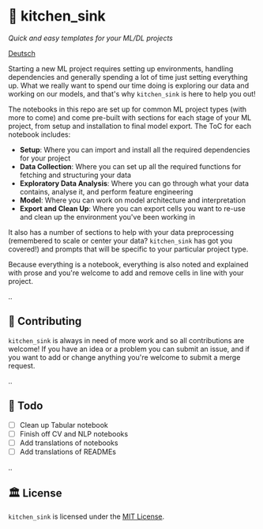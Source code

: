 # 🚰 kitchen_sink

*Quick and easy templates for your ML/DL projects*

[Deutsch](https://github.com/BHouwens/kitchen_sink/blob/main/readmes/README.de.md)

Starting a new ML project requires setting up environments, handling dependencies and generally spending a lot of time just setting everything up. What we really want to spend our time doing is exploring our data and working on our models, and that's why `kitchen_sink` is here to help you out!

The notebooks in this repo are set up for common ML project types (with more to come) and come pre-built with sections for each stage of your ML project, from setup and installation to final model export. The ToC for each notebook includes:

- **Setup**: Where you can import and install all the required dependencies for your project
- **Data Collection**: Where you can set up all the required functions for fetching and structuring your data
- **Exploratory Data Analysis**: Where you can go through what your data contains, analyse it, and perform feature engineering
- **Model**: Where you can work on model architecture and interpretation
- **Export and Clean Up**: Where you can export cells you want to re-use and clean up the environment you've been working in

 It also has a number of sections to help with your data preprocessing (remembered to scale or center your data? `kitchen_sink` has got you covered!) and prompts that will be specific to your particular project type.

Because everything is a notebook, everything is also noted and explained with prose and you're welcome to add and remove cells in line with your project.

..

## 🤝 Contributing

`kitchen_sink` is always in need of more work and so all contributions are welcome! If you have an idea or a problem you can submit an issue, and if you want to add or change anything you're welcome to submit a merge request.

..

## 🎯 Todo

- [ ] Clean up Tabular notebook
- [ ] Finish off CV and NLP notebooks
- [ ] Add translations of notebooks
- [ ] Add translations of READMEs

..

## 🏛 License

`kitchen_sink` is licensed under the [MIT License](https://github.com/BHouwens/kitchen_sink/blob/main/LICENSE).